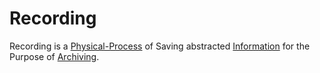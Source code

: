 # Recording

Recording is a [Physical-Process](10000042.md) of Saving abstracted [Information](60007.md) for the Purpose of [Archiving](404.md).